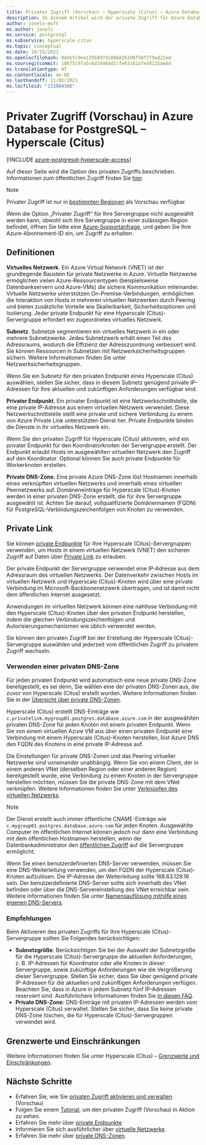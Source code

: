 ```yaml
---
title: Privater Zugriff (Vorschau) – Hyperscale (Citus) – Azure Database for PostgreSQL
description: In diesem Artikel wird der private Zugriff für Azure Database for PostgreSQL – Hyperscale (Citus) beschrieben.
author: jonels-msft
ms.author: jonels
ms.service: postgresql
ms.subservice: hyperscale-citus
ms.topic: conceptual
ms.date: 10/15/2021
ms.openlocfilehash: 8ddefc9ee135b897dc866826208f50f7f9ad21ed
ms.sourcegitcommit: 106f5c9fa5c6d3498dd1cfe63181a7ed4125ae6d
ms.translationtype: HT
ms.contentlocale: de-DE
ms.lasthandoff: 11/02/2021
ms.locfileid: "131084386"
---
```

# <a name="private-access-preview-in-azure-database-for-postgresql---hyperscale-citus"></a>Privater Zugriff (Vorschau) in Azure Database for PostgreSQL – Hyperscale (Citus)

[!INCLUDE [azure-postgresql-hyperscale-access](../../includes/azure-postgresql-hyperscale-access.md)]

Auf dieser Seite wird die Option des privaten Zugriffs beschrieben. Informationen zum öffentlichen Zugriff finden Sie [hier](concepts-hyperscale-firewall-rules.md).

> [!NOTE]
>
> Privater Zugriff ist nur in [bestimmten Regionen](concepts-hyperscale-limits.md#regions) als Vorschau verfügbar.
>
> Wenn die Option „Privater Zugriff“ für Ihre Servergruppe nicht ausgewählt werden kann, obwohl sich Ihre Servergruppe in einer zulässigen Region befindet, öffnen Sie bitte eine [Azure-Supportanfrage](https://portal.azure.com/#blade/Microsoft_Azure_Support/HelpAndSupportBlade/newsupportrequest), und geben Sie Ihre Azure-Abonnement-ID ein, um Zugriff zu erhalten.

## <a name="definitions"></a>Definitionen

**Virtuelles Netzwerk**. Ein Azure Virtual Network (VNET) ist der grundlegende Baustein für private Netzwerke in Azure. Virtuelle Netzwerke ermöglichen vielen Azure-Ressourcentypen (beispielsweise Datenbankservern und Azure-VMs) die sichere Kommunikation miteinander. Virtuelle Netzwerke unterstützen On-Premise-Verbindungen, ermöglichen die Interaktion von Hosts in mehreren virtuellen Netzwerken durch Peering und bieten zusätzliche Vorteile wie Skalierbarkeit, Sicherheitsoptionen und Isolierung. Jeder private Endpunkt für eine Hyperscale (Citus)-Servergruppe erfordert ein zugeordnetes virtuelles Netzwerk.

**Subnetz**. Subnetze segmentieren ein virtuelles Netzwerk in ein oder mehrere Subnetzwerke.
Jedes Subnetzwerk erhält einen Teil des Adressraums, wodurch die Effizienz der Adresszuordnung verbessert wird.  Sie können Ressourcen in Subnetzen mit Netzwerksicherheitsgruppen sichern. Weitere Informationen finden Sie unter Netzwerksicherheitsgruppen.

Wenn Sie ein Subnetz für den privaten Endpunkt eines Hyperscale (Citus) auswählen, stellen Sie sicher, dass in diesem Subnetz genügend private IP-Adressen für Ihre aktuellen und zukünftigen Anforderungen verfügbar sind.

**Privater Endpunkt**. Ein privater Endpunkt ist eine Netzwerkschnittstelle, die eine private IP-Adresse aus einem virtuellen Netzwerk verwendet. Diese Netzwerkschnittstelle stellt eine private und sichere Verbindung zu einem von Azure Private Link unterstützten Dienst her. Private Endpunkte binden die Dienste in Ihr virtuelles Netzwerk ein.

Wenn Sie den privaten Zugriff für Hyperscale (Citus) aktivieren, wird ein privater Endpunkt für den Koordinatorknoten der Servergruppe erstellt. Der Endpunkt erlaubt Hosts im ausgewählten virtuellen Netzwerk den Zugriff auf den Koordinator. Optional können Sie auch private Endpunkte für Workerknoten erstellen.

**Private DNS-Zone**. Eine private Azure DNS-Zone löst Hostnamen innerhalb eines verknüpften virtuellen Netzwerks und innerhalb eines virtuellen Peernetzwerks auf. Domäneneinträge für Hyperscale (Citus)-Knoten werden in einer privaten DNS-Zone erstellt, die für ihre Servergruppe ausgewählt ist.  Achten Sie darauf, vollqualifizierte Domänennamen (FQDN) für PostgreSQL-Verbindungszeichenfolgen von Knoten zu verwenden.

## <a name="private-link"></a>Private Link

Sie können [private Endpunkte](../private-link/private-endpoint-overview.md) für Ihre Hyperscale (Citus)-Servergruppen verwenden, um Hosts in einem virtuellen Netzwerk (VNET) den sicheren Zugriff auf Daten über [Private Link](../private-link/private-link-overview.md) zu erlauben.

Der private Endpunkt der Servergruppe verwendet eine IP-Adresse aus dem Adressraum des virtuellen Netzwerks. Der Datenverkehr zwischen Hosts im virtuellen Netzwerk und Hyperscale (Citus)-Knoten wird über eine private Verbindung im Microsoft-Backbonenetzwerk übertragen, und ist damit nicht dem öffentlichen Internet ausgesetzt.

Anwendungen im virtuellen Netzwerk können eine nahtlose Verbindung mit den Hyperscale (Citus)-Knoten über den privaten Endpunkt herstellen, indem die gleichen Verbindungszeichenfolgen und Autorisierungsmechanismen wie üblich verwendet werden.

Sie können den privaten Zugriff bei der Erstellung der Hyperscale (Citus)-Servergruppe auswählen und jederzeit vom öffentlichen Zugriff zu privatem Zugriff wechseln.

### <a name="using-a-private-dns-zone"></a>Verwenden einer privaten DNS-Zone

Für jeden privaten Endpunkt wird automatisch eine neue private DNS-Zone bereitgestellt, es sei denn, Sie wählen eine der privaten DNS-Zonen aus, die zuvor von Hyperscale (Citus) erstellt wurden. Weitere Informationen finden Sie in der [Übersicht über private DNS-Zonen](../dns/private-dns-overview.md).

Hyperscale (Citus) erstellt DNS-Einträge wie `c.privatelink.mygroup01.postgres.database.azure.com` in der ausgewählten privaten DNS-Zone für jeden Knoten mit einem privaten Endpunkt. Wenn Sie von einem virtuellen Azure VM aus über einen privaten Endpunkt eine Verbindung mit einem Hyperscale (Citus)-Knoten herstellen, löst Azure DNS den FQDN des Knotens in eine private IP-Adresse auf.

Die Einstellungen für private DNS-Zonen und das Peering virtueller Netzwerke sind voneinander unabhängig. Wenn Sie von einem Client, der in einem anderen VNet (derselben Region oder einer anderen Region) bereitgestellt wurde, eine Verbindung zu einem Knoten in der Servergruppe herstellen möchten, müssen Sie die private DNS-Zone mit dem VNet verknüpfen. Weitere Informationen finden Sie unter [Verknüpfen des virtuellen Netzwerks](../dns/private-dns-getstarted-portal.md#link-the-virtual-network).

> [!NOTE]
>
> Der Dienst erstellt auch immer öffentliche CNAME-Einträge wie `c.mygroup01.postgres.database.azure.com` für jeden Knoten. Ausgewählte Computer im öffentlichen Internet können jedoch nur dann eine Verbindung mit dem öffentlichen Hostnamen herstellen, wenn der Datenbankadministrator den [öffentlichen Zugriff](concepts-hyperscale-firewall-rules.md) auf die Servergruppe ermöglicht.

Wenn Sie einen benutzerdefinierten DNS-Server verwenden, müssen Sie eine DNS-Weiterleitung verwenden, um den FQDN der Hyperscale (Citus)-Knoten aufzulösen. Die IP-Adresse der Weiterleitung sollte 168.63.129.16 sein. Der benutzerdefinierte DNS-Server sollte sich innerhalb des VNet befinden oder über die DNS-Servereinstellung des VNet erreichbar sein. Weitere Informationen finden Sie unter [Namensauflösung mithilfe eines eigenen DNS-Servers](../virtual-network/virtual-networks-name-resolution-for-vms-and-role-instances.md#name-resolution-that-uses-your-own-dns-server).

### <a name="recommendations"></a>Empfehlungen

Beim Aktivieren des privaten Zugriffs für Ihre Hyperscale (Citus)-Servergruppe sollten Sie Folgendes berücksichtigen:

* **Subnetzgröße**: Berücksichtigen Sie bei der Auswahl der Subnetzgröße für die Hyperscale (Citus)-Servergruppe die aktuellen Anforderungen, z. B. IP-Adressen für Koordinator oder alle Knoten in dieser Servergruppe, sowie zukünftige Anforderungen wie die Vergrößerung dieser Servergruppe. Stellen Sie sicher, dass Sie über genügend private IP-Adressen für die aktuellen und zukünftigen Anforderungen verfügen. Beachten Sie, dass in Azure in jedem Subnetz fünf IP-Adressen reserviert sind.
  Ausführlichere Informationen finden Sie [in diesen FAQ](../virtual-network/virtual-networks-faq.md#configuration).
* **Private DNS-Zone**: DNS-Einträge mit privaten IP-Adressen werden vom Hyperscale (Citus) verwaltet. Stellen Sie sicher, dass Sie keine private DNS-Zone löschen, die für Hyperscale (Citus)-Servergruppen verwendet wird.

## <a name="limits-and-limitations"></a>Grenzwerte und Einschränkungen

Weitere Informationen finden Sie unter Hyperscale (Citus) – [Grenzwerte und Einschränkungen](concepts-hyperscale-limits.md).

## <a name="next-steps"></a>Nächste Schritte

* Erfahren Sie, wie Sie [privaten Zugriff aktivieren und verwalten](howto-hyperscale-private-access.md) (Vorschau)
* Folgen Sie einem [Tutorial](tutorial-hyperscale-private-access.md), um den privaten Zugriff (Vorschau) in Aktion zu sehen.
* Erfahren Sie mehr über [private Endpunkte](../private-link/private-endpoint-overview.md)
* Informieren Sie sich ausführlicher über [virtuelle Netzwerke](../virtual-network/concepts-and-best-practices.md).
* Erfahren Sie mehr über [private DNS-Zonen](../dns/private-dns-overview.md).